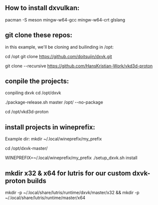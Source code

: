 
## How to install dxvulkan:
pacman -S meson mingw-w64-gcc mingw-w64-crt glslang


## git clone these repos:
in this example, we'll be cloning and builinding in /opt:

cd /opt 
git clone https://github.com/doitsujin/dxvk.git

git clone --recursive https://github.com/HansKristian-Work/vkd3d-proton

## conpile the projects:
conpiling dxvk
cd /opt/dxvk

./package-release.sh master /opt/ --no-package

cd /opt/vkd3d-proton


## install projects in wineprefix:
Example dir:
mkdir ~/.local/wineprefix/my_prefix

cd /opt/dxvk-master/




WINEPREFIX=~/.local/wineprefix/my_prefix ./setup_dxvk.sh install

## mkdir x32 & x64 for lutris for our custom dxvk-proton builds
mkdir -p ~/.local/share/lutris/runtime/dxvk/master/x32 && mkdir -p ~/.local/share/lutris/runtime/master/x64
